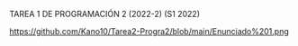 TAREA 1 DE PROGRAMACIÓN 2 (2022-2) (S1 2022)



https://github.com/Kano10/Tarea2-Progra2/blob/main/Enunciado%201.png
